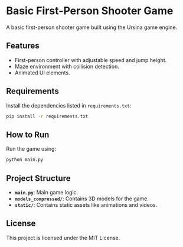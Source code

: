 # Basic First-Person Shooter Game

A basic first-person shooter game built using the Ursina game engine.

## Features
- First-person controller with adjustable speed and jump height.
- Maze environment with collision detection.
- Animated UI elements.

## Requirements
Install the dependencies listed in `requirements.txt`:
```bash
pip install -r requirements.txt
```

## How to Run
Run the game using:
```bash
python main.py
```

## Project Structure
- **`main.py`**: Main game logic.
- **`models_compressed/`**: Contains 3D models for the game.
- **`static/`**: Contains static assets like animations and videos.

## License
This project is licensed under the MIT License.